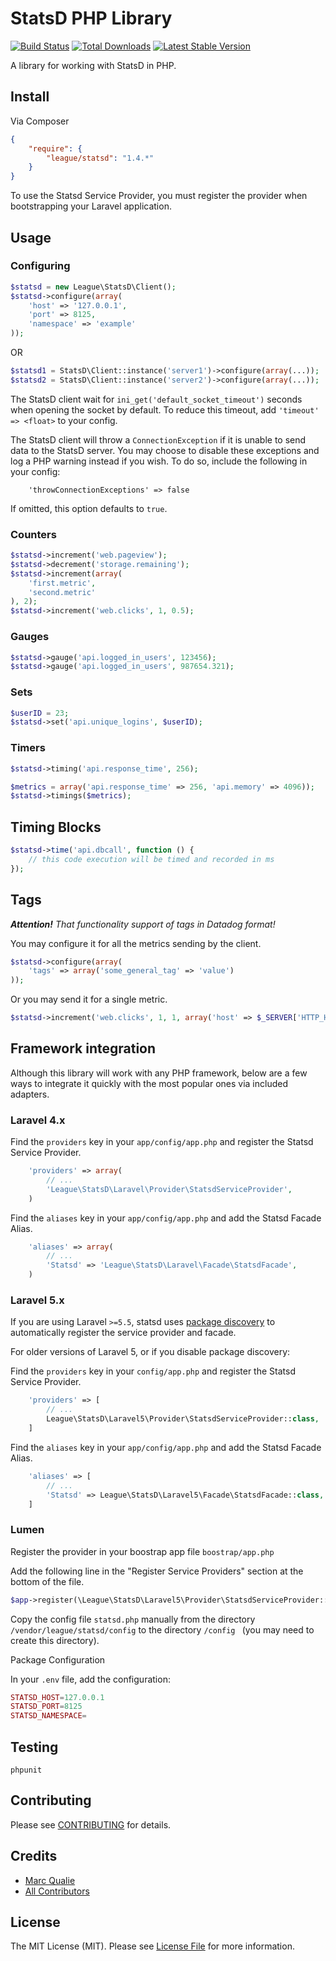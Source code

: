 # StatsD PHP Library

[![Build Status](https://travis-ci.org/thephpleague/statsd.png?branch=master)](https://travis-ci.org/thephpleague/statsd)
[![Total Downloads](https://poser.pugx.org/league/statsd/downloads.png)](https://packagist.org/packages/league/statsd)
[![Latest Stable Version](https://poser.pugx.org/league/statsd/v/stable.png)](https://packagist.org/packages/league/statsd)


A library for working with StatsD in PHP.



## Install

Via Composer

```json
{
    "require": {
        "league/statsd": "1.4.*"
    }
}
```

To use the Statsd Service Provider, you must register the provider when bootstrapping your Laravel application.



## Usage


### Configuring

```php
$statsd = new League\StatsD\Client();
$statsd->configure(array(
    'host' => '127.0.0.1',
    'port' => 8125,
    'namespace' => 'example'
));
```

OR

```php
$statsd1 = StatsD\Client::instance('server1')->configure(array(...));
$statsd2 = StatsD\Client::instance('server2')->configure(array(...));
```

The StatsD client wait for `ini_get('default_socket_timeout')` seconds when opening the socket by default. To reduce
this timeout, add `'timeout' => <float>` to your config.

The StatsD client will throw a `ConnectionException` if it is unable to send data to the StatsD server. You may choose
to disable these exceptions and log a PHP warning instead if you wish. To do so, include the following in your config:

```
    'throwConnectionExceptions' => false
```

If omitted, this option defaults to `true`.



### Counters

```php
$statsd->increment('web.pageview');
$statsd->decrement('storage.remaining');
$statsd->increment(array(
    'first.metric',
    'second.metric'
), 2);
$statsd->increment('web.clicks', 1, 0.5);
```


### Gauges

```php
$statsd->gauge('api.logged_in_users', 123456);
$statsd->gauge('api.logged_in_users', 987654.321);
```


### Sets

```php
$userID = 23;
$statsd->set('api.unique_logins', $userID);
```


### Timers

```php
$statsd->timing('api.response_time', 256);
```

```php
$metrics = array('api.response_time' => 256, 'api.memory' => 4096));
$statsd->timings($metrics);
```


## Timing Blocks

```php
$statsd->time('api.dbcall', function () {
    // this code execution will be timed and recorded in ms
});
```

## Tags

***Attention!** That functionality support of tags in Datadog format!*

You may configure it for all the metrics sending by the client. 

```php
$statsd->configure(array(
    'tags' => array('some_general_tag' => 'value') 
));
```

Or you may send it for a single metric.

```php
$statsd->increment('web.clicks', 1, 1, array('host' => $_SERVER['HTTP_HOST']));
```

## Framework integration

Although this library will work with any PHP framework, below are a few ways to
integrate it quickly with the most popular ones via included adapters.

### Laravel 4.x

Find the `providers` key in your `app/config/app.php` and register the Statsd Service Provider.

```php
    'providers' => array(
        // ...
        'League\StatsD\Laravel\Provider\StatsdServiceProvider',
    )
```

Find the `aliases` key in your `app/config/app.php` and add the Statsd Facade Alias.

```php
    'aliases' => array(
        // ...
        'Statsd' => 'League\StatsD\Laravel\Facade\StatsdFacade',
    )
```
### Laravel 5.x

If you are using Laravel `>=5.5`, statsd uses [package discovery](https://laravel.com/docs/5.5/packages#package-discovery) to automatically register the service provider and facade.

For older versions of Laravel 5, or if you disable package discovery:

Find the `providers` key in your `config/app.php` and register the Statsd Service Provider.

```php
    'providers' => [
        // ...
        League\StatsD\Laravel5\Provider\StatsdServiceProvider::class,
    ]
```

Find the `aliases` key in your `app/config/app.php` and add the Statsd Facade Alias.

```php
    'aliases' => [
        // ...
        'Statsd' => League\StatsD\Laravel5\Facade\StatsdFacade::class,
    ]
```

### Lumen

Register the provider in your boostrap app file ```boostrap/app.php```

Add the following line in the "Register Service Providers"  section at the bottom of the file.

```php
$app->register(\League\StatsD\Laravel5\Provider\StatsdServiceProvider::class);
```

Copy the config file ```statsd.php``` manually from the directory ```/vendor/league/statsd/config``` to the directory ```/config ``` (you may need to create this directory).

Package Configuration

In your `.env` file, add the configuration:

```php
STATSD_HOST=127.0.0.1
STATSD_PORT=8125
STATSD_NAMESPACE=
```



## Testing

    phpunit



## Contributing

Please see [CONTRIBUTING](https://github.com/thephpleague/statsd/blob/master/CONTRIBUTING.md) for details.



## Credits

- [Marc Qualie](https://github.com/marcqualie)
- [All Contributors](https://github.com/thephpleague/statsd/contributors)



## License

The MIT License (MIT). Please see [License File](https://github.com/thephpleague/statsd/blob/master/LICENSE) for more information.
